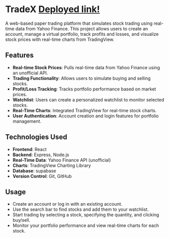 ﻿# TradeX [**Deployed link!**](https://your-website-url.com)

A web-based paper trading platform that simulates stock trading using real-time data from Yahoo Finance. This project allows users to create an account, manage a virtual portfolio, track profits and losses, and visualize stock prices with real-time charts from TradingView.

## Features

- **Real-time Stock Prices**: Pulls real-time data from Yahoo Finance using an unofficial API.
- **Trading Functionality**: Allows users to simulate buying and selling stocks.
- **Profit/Loss Tracking**: Tracks portfolio performance based on market prices.
- **Watchlist**: Users can create a personalized watchlist to monitor selected stocks.
- **Real-Time Charts**: Integrated TradingView for real-time stock charts.
- **User Authentication**: Account creation and login features for portfolio management.

## Technologies Used

- **Frontend**: React
- **Backend**: Express, Node.js
- **Real-Time Data**: Yahoo Finance API (unofficial)
- **Charts**: TradingView Charting Library
- **Database**: supabase
- **Version Control**: Git, GitHub

## Usage
- Create an account or log in with an existing account.
- Use the search bar to find stocks and add them to your watchlist.
- Start trading by selecting a stock, specifying the quantity, and clicking buy/sell.
- Monitor your portfolio performance and view real-time charts for each stock.
  





